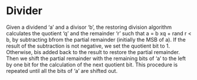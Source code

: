 # Divider

Given a dividend ‘a’ and a divisor ‘b’, the restoring division algorithm calculates the quotient ‘q’ and the remainder ‘r’ such that a = b xq + rand r < b, by subtracting bfrom the partial remainder (initially the MSB of a). If the result of the subtraction is not negative, we set the quotient bit to 1. Otherwise, bis added back to the result to restore the partial remainder. Then we shift the partial remainder with the remaining bits of ‘a’ to the left by one bit for the calculation of the next quotient bit. This procedure is repeated until all the bits of ‘a’ are shifted out.


